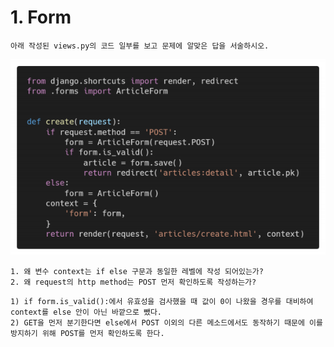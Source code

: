 # 1. Form

```
아래 작성된 views.py의 코드 일부를 보고 문제에 알맞은 답을 서술하시오.
```

![image-20210906191110579](homework.assets/image-20210906191110579.png)

```
1. 왜 변수 context는 if else 구문과 동일한 레벨에 작성 되어있는가?
2. 왜 request의 http method는 POST 먼저 확인하도록 작성하는가?
```

```
1) if form.is_valid():에서 유효성을 검사했을 때 값이 0이 나왔을 경우를 대비하여 context를 else 안이 아닌 바깥으로 뺐다.
2) GET을 먼저 분기한다면 else에서 POST 이외의 다른 메소드에서도 동작하기 때문에 이를 방지하기 위해 POST를 먼저 확인하도록 한다.
```

